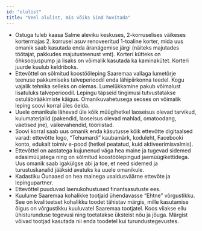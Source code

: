 ```yaml
---
id: "olulist"
title: "Veel olulist, mis võiks Sind huvitada"
---
```


- Ostuga tuleb kaasa Salme aleviku keskuses, 2-korruselises väikeses kortermajas 2. korrusel asuv renoveeritud 1-toaline korter, mida uus omanik saab kasutada enda äranägemise järgi (näiteks majutades töötajat, pakkudes majutusteenust vmt). Korteri kütteks on õhksoojuspump ja lisaks on võimalik kasutada ka kaminakütet. Korteri juurde kuulub keldriboks.
- Ettevõttel on sõlmitud koostööleping Saaremaa vallaga lumetõrje teenuse pakkumiseks talveperioodil enda lähipiirkonna teedel. Kogu vajalik tehnika selleks on olemas. Lumelükkamine pakub võimalust lisatuluks talveperioodil. Lepingu täpseid tingimusi tutvustatakse ostuläbirääkimiste käigus. Omanikuvahetusega seoses on võimalik leping soovi korral üles öelda.
- Uuele omanikule lähevad üle kõik müügihetkel laoseisus olevad tarvikud, kulumaterjalid (pakendid, laoseisus olevad mahlad, omatoodang, väetised jne), väikevahendid, tööriistad.
- Soovi korral saab uus omanik enda käsutusse kõik ettevõtte digitaalsed varad: ettevõtte logo, “Tehumardi” kaubamärk, koduleht, Facebooki konto, edukalt toimiv e-pood (hetkel peatatud, kuid aktiveerimisvalmis).
- Ettevõttel on aastatega kujunenud väga hea maine ja tugevad sidemed edasimüüjatega ning on sõlmitud koostöölepingud jaemüügikettidega. Uus omanik saab igakülgse abi ja toe, et need sidemed ja turustuskanalid jääksid avatuks ka uuele omanikule.
- Kadastiku Õunaaed on hea mainega usaldusväärne ettevõte ja lepingupartner.
- Ettevõttel puuduvad laenukohustused finantsasutuste ees.
- Kuulume Saaremaa kohalikke tootjaid ühendavasse “Ehtne” võrgustikku. See on kvaliteetset kohalikku toodet tähistav märgis, mille kasutamise õigus on võrgustikku kuuluvatel Saaremaa tootjatel. Koos viiakse ellu ühisturunduse tegevusi ning toetatakse üksteist nõu ja jõuga. Märgist võivad tootjad kasutada nii enda toodetel kui turundustegevustes.
